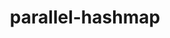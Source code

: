 ---
title: "parallel-hashmap"
layout: cache
categories: [package, develop]
meta: {"compilers": ["gcc@=13.2.0"], "num_specs": 8, "num_specs_by_stack": {"ml-linux-aarch64-cpu": 3, "ml-linux-aarch64-cuda": 3, "ml-linux-x86_64-cpu": 3, "ml-linux-x86_64-cuda": 4, "root": 8}, "oss": ["ubuntu24.04"], "platforms": ["linux"], "stacks": ["ml-linux-aarch64-cpu", "ml-linux-aarch64-cuda", "ml-linux-x86_64-cpu", "ml-linux-x86_64-cuda", "root"], "targets": ["aarch64", "x86_64_v3"], "versions": ["1.3.12"]}
spec_details: [{"compiler": "gcc@=13.2.0", "hash": "ciudvvuqwlyoyw7xzti52f5zqulktra3", "os": "ubuntu24.04", "platform": "linux", "size": "-", "stacks": ["ml-linux-aarch64-cpu", "ml-linux-aarch64-cuda", "root"], "target": "aarch64", "variants": ["build_system=cmake", "build_type=Release", "~examples", "generator=make", "~ipo", "patches=512e157"], "versions": ["1.3.12"]}, {"compiler": "gcc@=13.2.0", "hash": "ecnhwtszmqfpqxghzxecoiarf7wwr2xc", "os": "ubuntu24.04", "platform": "linux", "size": "-", "stacks": ["ml-linux-x86_64-cpu", "ml-linux-x86_64-cuda", "root"], "target": "x86_64_v3", "variants": ["build_system=cmake", "build_type=Release", "~examples", "generator=make", "~ipo", "patches=512e157"], "versions": ["1.3.12"]}, {"compiler": "gcc@=13.2.0", "hash": "g5ebedr3ps6hzmsqyjrskqimda4b5sgm", "os": "ubuntu24.04", "platform": "linux", "size": "-", "stacks": ["root"], "target": "aarch64", "variants": ["build_system=cmake", "build_type=Release", "~examples", "generator=make", "~ipo", "patches=512e157"], "versions": ["1.3.12"]}, {"compiler": "gcc@=13.2.0", "hash": "gajqyc5muitsy66eyxbtkqhsoogewdap", "os": "ubuntu24.04", "platform": "linux", "size": "-", "stacks": ["ml-linux-x86_64-cpu", "ml-linux-x86_64-cuda", "root"], "target": "x86_64_v3", "variants": ["build_system=cmake", "build_type=Release", "~examples", "generator=make", "~ipo", "patches=512e157"], "versions": ["1.3.12"]}, {"compiler": "gcc@=13.2.0", "hash": "icjn36bkyll37en5krxmctzlgfnhwgba", "os": "ubuntu24.04", "platform": "linux", "size": "-", "stacks": ["ml-linux-aarch64-cpu", "ml-linux-aarch64-cuda", "root"], "target": "aarch64", "variants": ["build_system=cmake", "build_type=Release", "~examples", "generator=make", "~ipo", "patches=512e157"], "versions": ["1.3.12"]}, {"compiler": "gcc@=13.2.0", "hash": "jc57nhucl7hbk5y43iyh752iofsrebgj", "os": "ubuntu24.04", "platform": "linux", "size": "-", "stacks": ["ml-linux-x86_64-cuda", "root"], "target": "x86_64_v3", "variants": ["build_system=cmake", "build_type=Release", "~examples", "generator=make", "~ipo", "patches=512e157"], "versions": ["1.3.12"]}, {"compiler": "gcc@=13.2.0", "hash": "ujfb5qm5i27ztnuq3s2kgdwkoolmg2pp", "os": "ubuntu24.04", "platform": "linux", "size": "-", "stacks": ["ml-linux-x86_64-cpu", "ml-linux-x86_64-cuda", "root"], "target": "x86_64_v3", "variants": ["build_system=cmake", "build_type=Release", "~examples", "generator=make", "~ipo", "patches=512e157"], "versions": ["1.3.12"]}, {"compiler": "gcc@=13.2.0", "hash": "whwk6xte45s62zsngnvmiidu2urtcxyl", "os": "ubuntu24.04", "platform": "linux", "size": "-", "stacks": ["ml-linux-aarch64-cpu", "ml-linux-aarch64-cuda", "root"], "target": "aarch64", "variants": ["build_system=cmake", "build_type=Release", "~examples", "generator=make", "~ipo", "patches=512e157"], "versions": ["1.3.12"]}]
---